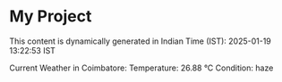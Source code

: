 # My Project

This content is dynamically generated in Indian Time (IST): 2025-01-19 13:22:53 IST


Current Weather in Coimbatore:
Temperature: 26.88 °C
Condition: haze
